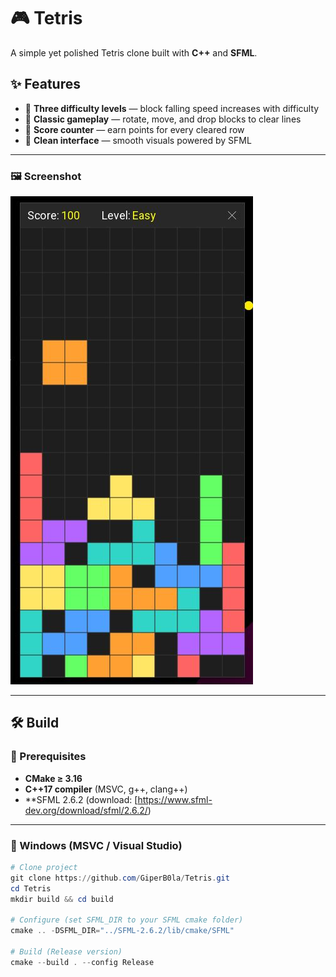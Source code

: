 # 🎮 Tetris

A simple yet polished Tetris clone built with **C++** and **SFML**.

## ✨ Features
- 🔹 **Three difficulty levels** — block falling speed increases with difficulty  
- 🔹 **Classic gameplay** — rotate, move, and drop blocks to clear lines  
- 🔹 **Score counter** — earn points for every cleared row  
- 🔹 **Clean interface** — smooth visuals powered by SFML  

---

### 🖼️ Screenshot
<picture>
  <source media="(prefers-color-scheme: dark)" srcset="https://github.com/GiperB0la/Tetris/blob/main/Screen.jpg">
  <img alt="Screen" src="https://github.com/GiperB0la/Tetris/blob/main/Screen.jpg">
</picture>

---

## 🛠️ Build

### 🔹 Prerequisites
- **CMake ≥ 3.16**  
- **C++17 compiler** (MSVC, g++, clang++)  
- **SFML 2.6.2 (download: [https://www.sfml-dev.org/download/sfml/2.6.2/)  

---

### 🔹 Windows (MSVC / Visual Studio)
```powershell
# Clone project
git clone https://github.com/GiperB0la/Tetris.git
cd Tetris
mkdir build && cd build

# Configure (set SFML_DIR to your SFML cmake folder)
cmake .. -DSFML_DIR="../SFML-2.6.2/lib/cmake/SFML"

# Build (Release version)
cmake --build . --config Release
